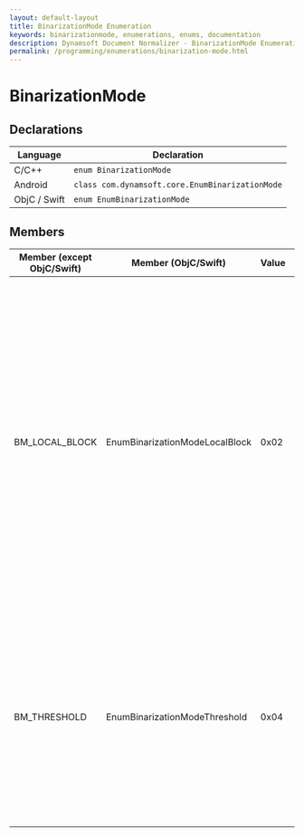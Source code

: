 ```yaml
---
layout: default-layout
title: BinarizationMode Enumeration
keywords: binarizationmode, enumerations, enums, documentation
description: Dynamsoft Document Normalizer - BinarizationMode Enumeration
permalink: /programming/enumerations/binarization-mode.html
---
```


# BinarizationMode

## Declarations

| Language | Declaration |
| -------- | ----------- |
| C/C++ | `enum BinarizationMode` |
| Android | `class com.dynamsoft.core.EnumBinarizationMode` |
| ObjC / Swift | `enum EnumBinarizationMode` |

## Members

| Member (except ObjC/Swift) | Member (ObjC/Swift) | Value | Description | Valid Arguments |
| ------ |------ | ----- | ----------- | --------------- |
| BM_LOCAL_BLOCK | EnumBinarizationModeLocalBlock| 0x02 | Binarizes the image based on the local block. | [`BlockSizeX`]({{ site.parameters_reference }}binarization-modes.html#blocksizex)<br>[`BlockSizeY`]({{ site.parameters_reference }}binarization-modes.html#blocksizey)<br>[`EnableFillBinaryVacancy`]({{ site.parameters_reference }}binarization-modes.html#enablefillbinaryvacancy)<br>[`ThresholdCompensation`]({{ site.parameters_reference }}binarization-modes.html#thresholdcompensation)<br>[`MorphOperation`]({{ site.parameters_reference }}binarization-modes.html#morphoperation)<br>[`MorphShape`]({{ site.parameters_reference }}binarization-modes.html#morphshape)<br>[`MorphOperationKernelSizeX`]({{ site.parameters_reference }}binarization-modes.html#morphoperationkernelsizex)<br>[`MorphOperationKernelSizeY`]({{ site.parameters_reference }}binarization-modes.html#morphoperationkernelsizey) |
| BM_THRESHOLD | EnumBinarizationModeThreshold | 0x04 | Binarizes the image based on a given threshold. | [`BinarizationThreshold`]({{ site.parameters_reference }}binarization-modes.html#binarizationthreshold)<br>[`MorphOperation`]({{ site.parameters_reference }}binarization-modes.html#morphoperation)<br>[`MorphShape`]({{ site.parameters_reference }}binarization-modes.html#morphshape)<br>[`MorphOperationKernelSizeX`]({{ site.parameters_reference }}binarization-modes.html#morphoperationkernelsizex)<br>[`MorphOperationKernelSizeY`]({{ site.parameters_reference }}binarization-modes.html#morphoperationkernelsizey) |

